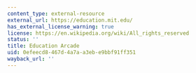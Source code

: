 ```yaml
---
content_type: external-resource
external_url: https://education.mit.edu/
has_external_license_warning: true
license: https://en.wikipedia.org/wiki/All_rights_reserved
status: ''
title: Education Arcade
uid: 0efeecd8-467d-4a7a-a3eb-e9bbf91ff351
wayback_url: ''
---
```

